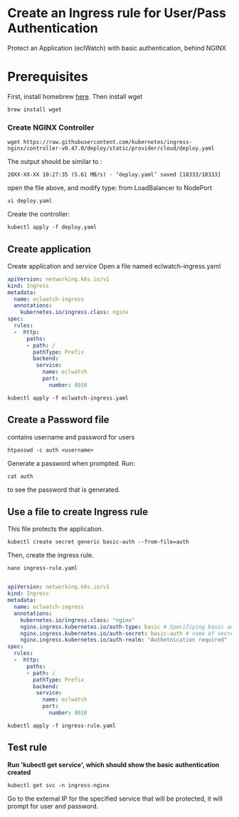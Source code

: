 # Create an Ingress rule for User/Pass Authentication

Protect an Application (eclWatch) with basic authentication, behind NGINX

# Prerequisites
First, install homebrew [here](https://brew.sh).  Then install wget

```
brew install wget
```     

### Create NGINX Controller
```
wget https://raw.githubusercontent.com/kubernetes/ingress-nginx/controller-v0.47.0/deploy/static/provider/cloud/deploy.yaml

```
The output should be similar to :
```
20XX-XX-XX 10:27:35 (5.61 MB/s) - ‘deploy.yaml’ saved [18333/18333] 

```
open the file above, and modify type: from LoadBalancer to NodePort
``` 
vi deploy.yaml 

```
Create the controller:
``` 
kubectl apply -f deploy.yaml

```
## Create application
Create application and service
Open a file named eclwatch-ingress.yaml

```YAML
apiVersion: networking.k8s.io/v1
kind: Ingress
metadata:
  name: eclwatch-ingress
  annotations:
    kubernetes.io/ingress.class: nginx
spec:
  rules:
  -  http:
      paths:
      - path: /
        pathType: Prefix
        backend:
         service:
           name: eclwatch
           port: 
             number: 8010
```
```
kubectl apply -f eclwatch-ingress.yaml

```
## Create a Password file 
contains username and password for users

```
htpasswd -c auth <username>

```
Generate a password when prompted. Run:
```
cat auth

```
to see the password that is generated.

## Use a file to create Ingress rule
This file protects the application.  

```
kubectl create secret generic basic-auth --from-file=auth

``` 
Then, create the ingress rule.
```
nano ingress-rule.yaml

```
```YAML

apiVersion: networking.k8s.io/v1
kind: Ingress
metadata:
  name: eclwatch-ingress
  annotations:
    kubernetes.io/ingress.class: "nginx"
    nginx.ingress.kubernetes.io/auth-type: basic # Specifiying basic authentication
    nginx.ingress.kubernetes.io/auth-secret: basic-auth # name of secret
    nginx.ingress.kubernetes.io/auth-realm: "Authetnication required"
spec:
  rules:
  -  http:
      paths:
      - path: /
        pathType: Prefix
        backend:
         service:
           name: eclwatch
           port:
             number: 8010

```
```
kubectl apply -f ingress-rule.yaml
```

## Test rule
**Run 'kubectl get service', which should show the basic authentication created**
```
kubectl get svc -n ingress-nginx

```
Go to the external IP for the specified service that will be protected, it will prompt for user and password.
